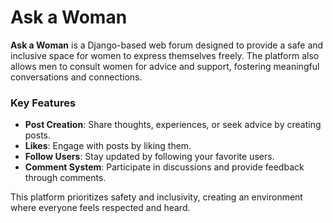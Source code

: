 # Ask a Woman  

**Ask a Woman** is a Django-based web forum designed to provide a safe and inclusive space for women to express themselves freely. The platform also allows men to consult women for advice and support, fostering meaningful conversations and connections.  

### Key Features  
- **Post Creation**: Share thoughts, experiences, or seek advice by creating posts.  
- **Likes**: Engage with posts by liking them.  
- **Follow Users**: Stay updated by following your favorite users.  
- **Comment System**: Participate in discussions and provide feedback through comments.  

This platform prioritizes safety and inclusivity, creating an environment where everyone feels respected and heard.  
